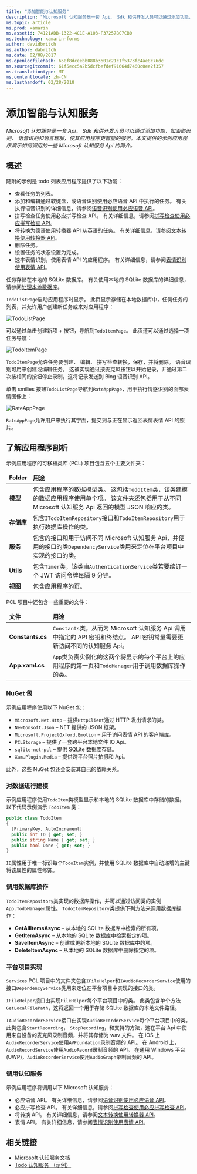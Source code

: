 ```yaml
---
title: "添加智能与认知服务"
description: "Microsoft 认知服务是一套 Api、 Sdk 和供开发人员可以通过添加功能，如面部识别、 语音识别和语言理解，使其应用程序更智能的服务。 本文提供的示例应用程序演示如何调用的一些 Microsoft 认知服务 Api 的简介。"
ms.topic: article
ms.prod: xamarin
ms.assetid: 74121ADB-1322-4C1E-A103-F37257BC7CB0
ms.technology: xamarin-forms
author: davidbritch
ms.author: dabritch
ms.date: 02/08/2017
ms.openlocfilehash: 650f8dceebb088b3601c21c1f5373fc4ae8c76dc
ms.sourcegitcommit: 61f5ecc5a2b5dcfbefdef91664d7460c0ee2f357
ms.translationtype: MT
ms.contentlocale: zh-CN
ms.lasthandoff: 02/28/2018
---
```

# <a name="adding-intelligence-with-cognitive-services"></a>添加智能与认知服务

_Microsoft 认知服务是一套 Api、 Sdk 和供开发人员可以通过添加功能，如面部识别、 语音识别和语言理解，使其应用程序更智能的服务。本文提供的示例应用程序演示如何调用的一些 Microsoft 认知服务 Api 的简介。_

## <a name="overview"></a>概述

随附的示例是 todo 列表应用程序提供了以下功能：

- 查看任务的列表。
- 添加和编辑通过软键盘，或语音识别使用必应语音 API 中执行的任务。 有关执行语音识别的详细信息，请参阅[语音识别使用必应语音 API](speech-recognition.md)。
- 拼写检查任务使用必应拼写检查 API。 有关详细信息，请参阅[拼写检查使用必应拼写检查 API](spell-check.md)。
- 将转换为德语使用转换器 API 从英语的任务。 有关详细信息，请参阅[文本转换使用转换器 API](text-translation.md)。
- 删除任务。
- 设置任务的状态设置为完成。
- 速率表情识别，使用表情 API 的应用程序。 有关详细信息，请参阅[表情识别使用表情 API](emotion-recognition.md)。

任务存储在本地的 SQLite 数据库。 有关使用本地的 SQLite 数据库的详细信息，请参阅[处理本地数据库](~/xamarin-forms/app-fundamentals/databases.md)。

`TodoListPage`启动应用程序时显示。 此页显示存储在本地数据库中，任何任务的列表，并允许用户创建新任务或来对应用程序：

![](images/sample-application-1.png "TodoListPage")

可以通过单击创建新项 *+* 按钮，导航到`TodoItemPage`。 此页还可以通过选择一项任务导航：

![](images/sample-application-2.png "TodoItemPage")

`TodoItemPage`允许任务要创建、 编辑、 拼写检查转换，保存，并将删除。 语音识别可用来创建或编辑任务。 这被实现通过按麦克风按钮以开始记录，并通过第二次按相同的按钮停止录制，这将记录发送到 Bing 语音识别 API。

单击 smilies 按钮`TodoListPage`导航到`RateAppPage`，用于执行情感识别的面部表情图像上：

![](images/sample-application-3.png "RateAppPage")

`RateAppPage`允许用户来执行其字面，提交到与正在显示返回表情表情 API 的照片。

## <a name="understanding-the-application-anatomy"></a>了解应用程序剖析

示例应用程序的可移植类库 (PCL) 项目包含五个主要文件夹：

<table>
    <thead>
        <tr><td><strong>Folder</strong></td><td><strong>用途</strong></td></tr>
    </thead>
    <tbody>
        <tr>
            <td><strong>模型</strong></td>
            <td>包含应用程序的数据模型类。 这包括<code>TodoItem</code>类，该类建模的数据应用程序使用单个项。 该文件夹还包括用于从不同 Microsoft 认知服务 Api 返回的模型 JSON 响应的类。</td>
        </tr>
        <tr>
            <td><strong>存储库</strong></td>
                        <td>包含<code>ITodoItemRepository</code>接口和<code>TodoItemRepository</code>用于执行数据库操作的类。</td>
        </tr>
        <tr>
            <td><strong>服务</strong></td>
                        <td>包含的接口和用于访问不同 Microsoft 认知服务 Api，并使用的接口的类<code>DependencyService</code>类用来定位在平台项目中实现的接口的类。</td>
        </tr>
        <tr>
            <td><strong>Utils</strong></td>
            <td>包含<code>Timer</code>类，该类由<code>AuthenticationService</code>类若要续订一个 JWT 访问令牌每隔 9 分钟。</td>
        </tr>
        <tr>
            <td><strong>视图</strong></td>
            <td>包含应用程序的页。</td>
        </tr>
    </tbody>
</table>

PCL 项目中还包含一些重要的文件：

<table>
    <thead>
      <tr><td><strong>文件</strong></td><td><strong>用途</strong></td></tr>
    <thead>
    <tbody>
        <tr>
            <td><strong>Constants.cs</strong></td>
            <td><code>Constants</code>类，从而为 Microsoft 认知服务 Api 调用中指定的 API 密钥和终结点。 API 密钥常量需要更新访问不同的认知服务 Api。
        </tr>
        <tr>
          <td><strong>App.xaml.cs</strong></td>
          <td><code>App</code>类负责实例化的这两个将显示的每个平台上的应用程序的第一页和<code>TodoManager</code>用于调用数据库操作的类。</td>
        </tr>
    </tbody>
</table>

### <a name="nuget-packages"></a>NuGet 包

示例应用程序使用以下 NuGet 包：

- `Microsoft.Net.Http` – 提供`HttpClient`通过 HTTP 发出请求的类。
- `Newtonsoft.Json` –.NET 提供的 JSON 框架。
- `Microsoft.ProjectOxford.Emotion` – 用于访问表情 API 的客户端库。
- `PCLStorage` – 提供了一套跨平台本地文件 IO Api。
- `sqlite-net-pcl` – 提供 SQLite 数据库存储。
- `Xam.Plugin.Media` – 提供跨平台照片拍摄和 Api。

此外，这些 NuGet 包还会安装其自己的依赖关系。

### <a name="modeling-the-data"></a>对数据进行建模

示例应用程序使用`TodoItem`类模型显示和本地的 SQLite 数据库中存储的数据。 以下代码示例演示 `TodoItem` 类：

```csharp
public class TodoItem
{
  [PrimaryKey, AutoIncrement]
  public int ID { get; set; }
  public string Name { get; set; }
  public bool Done { get; set; }
}
```

`ID`属性用于唯一标识每个`TodoItem`实例，并使用 SQLite 数据库中自动递增的主键将该属性的属性修饰。

### <a name="invoking-database-operations"></a>调用数据库操作

`TodoItemRepository`类实现的数据库操作，并可以通过访问类的实例`App.TodoManager`属性。 `TodoItemRepository`类提供下列方法来调用数据库操作：

- **GetAllItemsAsync** – 从本地的 SQLite 数据库中检索的所有项。
- **GetItemAsync** – 从本地的 SQLite 数据库中检索指定的项。
- **SaveItemAsync** – 创建或更新本地的 SQLite 数据库中的项。
- **DeleteItemAsync** – 从本地的 SQLite 数据库中删除指定的项。

### <a name="platform-project-implementations"></a>平台项目实现

`Services` PCL 项目中的文件夹包含`IFileHelper`和`IAudioRecorderService`使用的接口`DependencyService`类用来定位在平台项目中实现的接口的类。

`IFileHelper`接口由实现`FileHelper`每个平台项目中的类。 此类包含单个方法`GetLocalFilePath`，这将返回一个用于存储 SQLite 数据库的本地文件路径。

`IAudioRecorderService`接口由实现`AudioRecorderService`每个平台项目中的类。 此类包含`StartRecording`， `StopRecording`，和支持的方法，这在平台 Api 中使用来自设备的麦克风录制音频，并将其存储为 wav 文件。 在 iOS 上`AudioRecorderService`使用`AVFoundation`录制音频的 API。 在 Android 上，`AudioRecordService`使用`AudioRecord`录制音频的 API。 在通用 Windows 平台 (UWP)，`AudioRecorderService`使用`AudioGraph`录制音频的 API。

### <a name="invoking-cognitive-services"></a>调用认知服务

示例应用程序将调用以下 Microsoft 认知服务：

- 必应语音 API。 有关详细信息，请参阅[语音识别使用必应语音 API](speech-recognition.md)。
- 必应拼写检查 API。 有关详细信息，请参阅[拼写检查使用必应拼写检查 API](spell-check.md)。
- 将转换 API。 有关详细信息，请参阅[文本转换使用转换器 API](text-translation.md)。
- 表情 API。 有关详细信息，请参阅[表情识别使用表情 API](emotion-recognition.md)。


## <a name="related-links"></a>相关链接

- [Microsoft 认知服务文档](https://www.microsoft.com/cognitive-services/documentation)
- [Todo 认知服务 （示例）](https://developer.xamarin.com/samples/xamarin-forms/WebServices/TodoCognitiveServices/)
